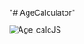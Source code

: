 "# AgeCalculator" 

![Age_calcJS](https://github.com/user-attachments/assets/4e566ede-c38f-4c64-8e70-b5d4bd38d52b)
